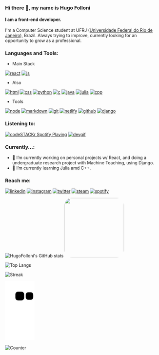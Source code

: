 ### Hi there 👋, my name is Hugo Folloni
#### I am a front-end developer.
I'm a Computer Science student at UFRJ ([Universidade Federal do Rio de Janeiro](https://en.wikipedia.org/wiki/Federal_University_of_Rio_de_Janeiro)), Brazil.
Always trying to improve, currently looking for an opportunity to grow as a professional.


### Languages and Tools: 
- Main Stack

[<img src='https://img.shields.io/badge/react-%2320232a.svg?style=for-the-badge&logo=react&logoColor=%2361DAFB' alt='react' height='30'>](https://github.com/hugofolloni) [<img src='https://img.shields.io/badge/JavaScript-323330?style=for-the-badge&logo=javascript&logoColor=F7DF1E' alt='js' height='30'>](https://github.com/hugofolloni)

- Also

[<img src='https://img.shields.io/badge/HTML5-E34F26?style=for-the-badge&logo=html5&logoColor=white' alt='html' height='30'>](https://github.com/hugofolloni) [<img src='https://img.shields.io/badge/CSS3-1572B6?style=for-the-badge&logo=css3&logoColor=white' alt='css' height='30'>](https://github.com/hugofolloni) [<img src='https://img.shields.io/badge/Python-3776AB?style=for-the-badge&logo=python&logoColor=white' alt='python' height='30'>](https://github.com/hugofolloni) [<img src='https://img.shields.io/badge/C-00599C?style=for-the-badge&logo=c&logoColor=white' alt='c' height='30'>](https://github.com/hugofolloni) [<img src='https://img.shields.io/badge/java-%23ED8B00.svg?style=for-the-badge&logo=java&logoColor=white' alt='java' height='30'>](https://github.com/hugofolloni) [<img src='https://img.shields.io/badge/-Julia-9558B2?style=for-the-badge&logo=julia&logoColor=white' alt='julia' height='30'>](https://github.com/hugofolloni) [<img src='https://img.shields.io/badge/c++-%2300599C.svg?style=for-the-badge&logo=c%2B%2B&logoColor=white' alt='cpp' height='30'>](https://github.com/hugofolloni)

- Tools

[<img src='https://img.shields.io/badge/Node.js-339933?style=for-the-badge&logo=nodedotjs&logoColor=white' alt='node' height='30'>](https://github.com/hugofolloni) [<img src='https://img.shields.io/badge/Markdown-000000?style=for-the-badge&logo=markdown&logoColor=white' alt='markdown' height='30'>](https://github.com/hugofolloni) [<img src='https://img.shields.io/badge/Git-F05032?style=for-the-badge&logo=git&logoColor=white' alt='git' height='30'>](https://github.com/hugofolloni) [<img src='https://img.shields.io/badge/netlify-%23000000.svg?style=for-the-badge&logo=netlify&logoColor=#00C7B7' alt='netlify' height='30'>](https://github.com/hugofolloni) [<img src='https://img.shields.io/badge/GitHub-100000?style=for-the-badge&logo=github&logoColor=white' alt='github' height='30'>](https://github.com/hugofolloni) [<img src='https://img.shields.io/badge/django-%23092E20.svg?style=for-the-badge&logo=django&logoColor=white' alt='django' height='30'>](https://github.com/hugofolloni)

### Listening to:
[<img src="https://spotify-ruddy.vercel.app/api/spotify" alt="codeSTACKr Spotify Playing" width="350">](https://open.spotify.com/user/222ysmwoafqvdw435hrwqqsdi?si=1286829d904947e6) [<img src="https://raw.githubusercontent.com/TheDudeThatCode/TheDudeThatCode/master/Assets/Developer.gif" alt="devgif" width="150"  />](https://open.spotify.com/user/222ysmwoafqvdw435hrwqqsdi?si=1286829d904947e6) 

### Currently...:
- 🔭 I’m currently working on personal projects w/ React, and doing a undergraduate research project with Machine Teaching, using Django.
- 🌱 I’m currently learning Julia amd C++.

### Reach me:
[<img src='https://img.shields.io/badge/LinkedIn-0077B5?style=for-the-badge&logo=linkedin&logoColor=white' alt='linkedin' height='40'>](https://linkedin.com/in/hugofolloni)  [<img src='https://img.shields.io/badge/Instagram-E4405F?style=for-the-badge&logo=instagram&logoColor=white' alt='instagram' height='40'>](https://instagram.com/hugofolloni)  [<img src='https://img.shields.io/badge/Twitter-1DA1F2?style=for-the-badge&logo=twitter&logoColor=white' alt='twitter' height='40'>](https://twitter.com/hugofolloni)  [<img src='https://img.shields.io/badge/Steam-000000?style=for-the-badge&logo=steam&logoColor=white' alt='steam' height='40'>](https://steamcommunity.com/id/hueyzin)  [<img src='https://img.shields.io/badge/Spotify-1ED760?&style=for-the-badge&logo=spotify&logoColor=white' alt='spotify' height='40'>](https://open.spotify.com/user/222ysmwoafqvdw435hrwqqsdi?si=1286829d904947e6)  

![HugoFolloni's GitHub stats](https://github-readme-stats.vercel.app/api?username=hugofolloni&show_icons=true&theme=radical)  <img src="https://media1.tenor.com/images/abde8d9dbb4fcb0b07ce2586f39346f6/tenor.gif?itemid=16412621" width="195" height="195" style='border-radius: 12%;'/> 

![Top Langs](https://github-readme-stats.vercel.app/api/top-langs/?username=hugofolloni&layout=compact&langs_count=8&theme=radical&hide=php,jupyter%20notebook)

![Streak](https://github-readme-streak-stats.herokuapp.com/?user=hugofolloni&theme=radical)

![Snake animation](https://github.com/hugofolloni/hugofolloni/blob/output/github-contribution-grid-snake.svg)

![Counter](https://profile-counter.glitch.me/hugofolloni/count.svg)
